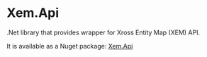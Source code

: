 # Xem.Api
.Net library that provides wrapper for Xross Entity Map (XEM) API.

It is available as a Nuget package: <a href="https://www.nuget.org/packages/Xem.Api/">Xem.Api</a>

